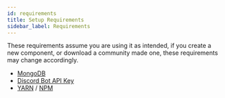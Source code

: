 ```yaml
---
id: requirements
title: Setup Requirements
sidebar_label: Requirements
---
```


These requirements assume you are using it as intended, if you create a new component, or download a community made one, these requirements may change accordingly.
 - [MongoDB](https://www.mongodb.com/)
 - [Discord Bot API Key](https://discordapp.com/developers/applications/)
 - [YARN](https://yarnpkg.com/lang/en/) / [NPM](https://www.npmjs.com/)